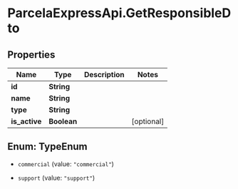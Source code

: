 # ParcelaExpressApi.GetResponsibleDto

## Properties

Name | Type | Description | Notes
------------ | ------------- | ------------- | -------------
**id** | **String** |  | 
**name** | **String** |  | 
**type** | **String** |  | 
**is_active** | **Boolean** |  | [optional] 



## Enum: TypeEnum


* `commercial` (value: `"commercial"`)

* `support` (value: `"support"`)




